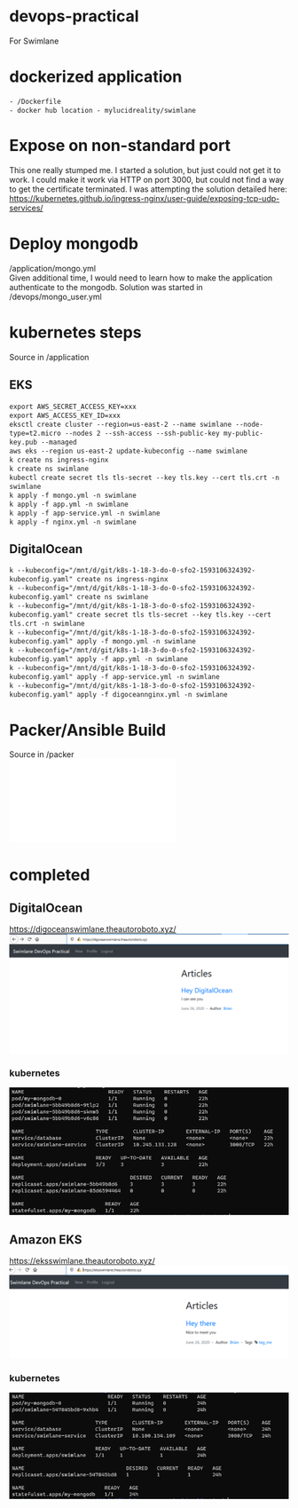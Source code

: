 # devops-practical
For Swimlane

# dockerized application
	- /Dockerfile
	- docker hub location - mylucidreality/swimlane

# Expose on non-standard port
This one really stumped me.  I started a solution, but just could not get it to work.  I could make it work via HTTP on port 3000, but could not find a way to get the certificate terminated.  I was attempting the solution detailed here: https://kubernetes.github.io/ingress-nginx/user-guide/exposing-tcp-udp-services/

# Deploy mongodb
/application/mongo.yml <br>
Given additional time, I would need to learn how to make the application authenticate to the mongodb.  Solution was started in /devops/mongo_user.yml

# kubernetes steps
Source in /application
## EKS
```
export AWS_SECRET_ACCESS_KEY=xxx
export AWS_ACCESS_KEY_ID=xxx
eksctl create cluster --region=us-east-2 --name swimlane --node-type=t2.micro --nodes 2 --ssh-access --ssh-public-key my-public-key.pub --managed
aws eks --region us-east-2 update-kubeconfig --name swimlane
k create ns ingress-nginx
k create ns swimlane
kubectl create secret tls tls-secret --key tls.key --cert tls.crt -n swimlane
k apply -f mongo.yml -n swimlane
k apply -f app.yml -n swimlane
k apply -f app-service.yml -n swimlane
k apply -f nginx.yml -n swimlane
```
## DigitalOcean
```
k --kubeconfig="/mnt/d/git/k8s-1-18-3-do-0-sfo2-1593106324392-kubeconfig.yaml" create ns ingress-nginx
k --kubeconfig="/mnt/d/git/k8s-1-18-3-do-0-sfo2-1593106324392-kubeconfig.yaml" create ns swimlane
k --kubeconfig="/mnt/d/git/k8s-1-18-3-do-0-sfo2-1593106324392-kubeconfig.yaml" create secret tls tls-secret --key tls.key --cert tls.crt -n swimlane
k --kubeconfig="/mnt/d/git/k8s-1-18-3-do-0-sfo2-1593106324392-kubeconfig.yaml" apply -f mongo.yml -n swimlane
k --kubeconfig="/mnt/d/git/k8s-1-18-3-do-0-sfo2-1593106324392-kubeconfig.yaml" apply -f app.yml -n swimlane
k --kubeconfig="/mnt/d/git/k8s-1-18-3-do-0-sfo2-1593106324392-kubeconfig.yaml" apply -f app-service.yml -n swimlane
k --kubeconfig="/mnt/d/git/k8s-1-18-3-do-0-sfo2-1593106324392-kubeconfig.yaml" apply -f digoceannginx.yml -n swimlane
```

# Packer/Ansible Build
Source in /packer<br>
![OUTPUT](packer/output.txt)

# completed
## DigitalOcean
https://digoceanswimlane.theautoroboto.xyz/
![](images/digitalocean.png)
### kubernetes
![](images/digkube.png)

## Amazon EKS
https://eksswimlane.theautoroboto.xyz/
![](images/eks.png)
### kubernetes
![](images/ekskube.png)